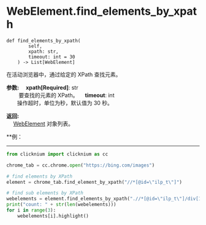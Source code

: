 
# WebElement.find_elements_by_xpath
```pyton
def find_elements_by_xpath(
        self,
        xpath: str,
        timeout: int = 30
    ) -> List[WebElement]
```  

在活动浏览器中，通过给定的 XPath 查找元素。

**参数:**
    &emsp;**xpath[Required]**: str     
        &emsp;&emsp; 要查找的元素的 XPath。
    &emsp;**timeout**: int  
        &emsp;&emsp;操作超时，单位为秒，默认值为 30 秒。

**返回:**  
    &emsp; [WebElement](webelement.md) 对象列表。

**例：
***
```python
from clicknium import clicknium as cc

chrome_tab = cc.chrome.open("https://bing.com/images")

# find elements by XPath
element = chrome_tab.find_element_by_xpath("//*[@id=\"ilp_t\"]")

# find sub elements by XPath
webelements = element.find_elements_by_xpath(".//*[@id=\"ilp_t\"]/div[1]/div/*")
print("count: " + str(len(webelements)))
for i in range(3):
    webelements[i].highlight()

```